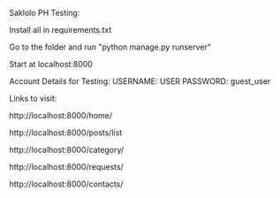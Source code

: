 Saklolo PH Testing:

Install all in requirements.txt

Go to the folder and run "python manage.py runserver"

Start at localhost:8000

Account Details for Testing:
  USERNAME: USER
  PASSWORD: guest_user

Links to visit:

http://localhost:8000/home/

http://localhost:8000/posts/list

http://localhost:8000/category/

http://localhost:8000/requests/

http://localhost:8000/contacts/
